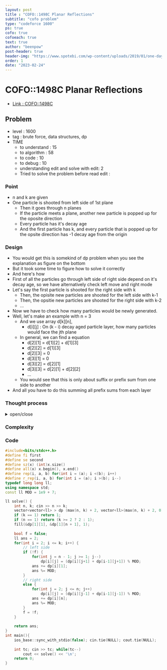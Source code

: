 ```yaml
---
layout: post
title : "COFO::1498C Planar Reflections"
subtitle: "cofo problem"
type: "codeforce 1600"
ps: true
cofo: true
cofoeach: true
text: true
author: "beenpow"
post-header: true
header-img: "https://www.spotebi.com/wp-content/uploads/2019/01/one-day-day-one-workout-motivation-spotebi.jpg"
order: 1
date: "2023-02-24"
---
```

# COFO::1498C Planar Reflections
- [Link : COFO::1498C](https://codeforces.com/contest/1498/problem/C)


## Problem 

- level : 1600
- tag : brute force, data structures, dp
- TIME
  - to understand    : 15
  - to algorithm     : 58
  - to code          : 10
  - to debug         : 10
  - understanding edit and solve with edit: 2
  - Tried to solve the problem before read edit : 

### Point
- n and k are given
- One particle is shooted from left side of 1st plane
  - Then it goes through n planes
  - If the particle meets a plane, another new particle is popped up for the oposite direction
  - Every particle has it's decay age
  - And the first particle has k, and every particle that is popped up for the opsite direction has -1 decay age from the origin

### Design
- You would get this is somekind of dp problem when you see the explanation as figure on the bottom
- But it took some time to figure how to solve it correctly
- And here's how
- First of all the particles go through left side of right side depend on it's decay age, so we have alternatively check left move and right mode
- Let's say the first particle is shooted for the right side with k
  - Then, the opisite new particles are shooted for the left side with k-1
  - Then, the opsitie new particles are shooted for the right side with k-2
  - ...
- Now we have to check how many particles would be newly generated.
- Well, let's make an example with n = 3
  - And we use array d[k][n], 
    - d[i][j] : On (k - i) decay aged particle layer, how many particles would face the jth plane
  - In general, we can find a equation
    - d[2][1] = d[1][2] + d[1][3]
    - d[2][2] = d[1][3]
    - d[2][3] = 0
    - d[3][1] = 0
    - d[3][2] = d[2][1]
    - d[3][3] = d[2][1] + d[2][2]
    - ...
  - You would see that this is only about suffix or prefix sum from one side to another
- And all you have to do this summing all prefix sums from each layer

### Thought process

<details>
<summary> open/close </summary>

<!-- above empty line should exist -->

<pre>
n = 3

 *  각 판을 통과하는 particle 의 갯수
	n = 1	n = 2	n = 3	curSum	
k = 1	1	1	1	. 	
k = 2	[1][2] + [1][3]	[1][3]	0	3	<----
	 = 2	= 1
k = 3	0	[2][1]	[2][1] + [2][2]	5	---->
		= 2	= 3
k = 4	[3][2] + [3][3]	[3][3]	0	8	<-----
	= 5	 = 3
k = 5	0	[4][1]	[4][1] + [4][2]	13	----->
		 = 5	 = 8

</pre>

</details>

### Complexity

### Code

```cpp
#include<bits/stdc++.h>
#define fi first
#define se second
#define sz(x) (int)x.size()
#define all(x) x.begin(), x.end()
#define rep(i, a, b) for(int i = (a); i <(b); i++)
#define r_rep(i, a, b) for(int i = (a); i >(b); i--)
typedef long long ll;
using namespace std;
const ll MOD = 1e9 + 7;

ll solve() {
    int n, k; cin >> n >> k;
    vector<vector<ll> > dp (max(n, k) + 2, vector<ll>(max(n, k) + 2, 0));
    if (k == 1) return 1;
    if (n == 1) return (k >= 2 ? 2 : 1);
    fill(&dp[1][1], &dp[1][n + 1], 1);
    
    bool f = false;
    ll ans = 2;
    for(int i = 2; i <= k; i++) {
        // left side
        if (!f) {
            for(int j = n - 1; j >= 1; j--)
                dp[i][j] = (dp[i][j+1] + dp[i-1][j+1]) % MOD;
            ans += dp[i][1];
            ans %= MOD;
        }
        // right side
        else {
            for(int j = 2; j <= n; j++)
                dp[i][j] = (dp[i][j-1] + dp[i-1][j-1]) % MOD;
            ans += dp[i][n];
            ans %= MOD;
        }
        f = !f;
    }
    
    return ans;
}
int main(){
    ios_base::sync_with_stdio(false); cin.tie(NULL); cout.tie(NULL);
    
    int tc; cin >> tc; while(tc--)
        cout << solve() << '\n';
    return 0;
}
```

